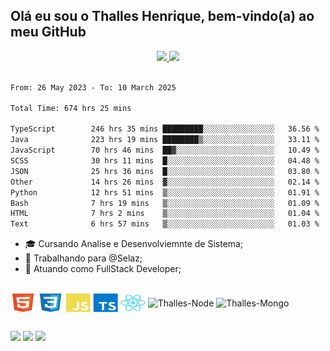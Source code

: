 ## Olá eu sou o Thalles Henrique, bem-vindo(a) ao meu GitHub

<div align="center">
  <a href="https://github.com/Thalles-HsA">
  <img height="180em" src="https://github-readme-stats.vercel.app/api?username=Thalles-HsA&show_icons=true&theme=radical&include_all_commits=true&count_private=true"/>
  <img height="180em" src="https://github-readme-stats.vercel.app/api/top-langs/?username=Thalles-HsA&exclude_repo=github-readme-stats,Pong,Freeway-JS&langs_count=5&theme=radical"/>
</div><br>
  
  <!--START_SECTION:waka-->

```txt
From: 26 May 2023 - To: 10 March 2025

Total Time: 674 hrs 25 mins

TypeScript        246 hrs 35 mins █████████░░░░░░░░░░░░░░░░   36.56 %
Java              223 hrs 19 mins ████████▒░░░░░░░░░░░░░░░░   33.11 %
JavaScript        70 hrs 46 mins  ██▓░░░░░░░░░░░░░░░░░░░░░░   10.49 %
SCSS              30 hrs 11 mins  █░░░░░░░░░░░░░░░░░░░░░░░░   04.48 %
JSON              25 hrs 36 mins  █░░░░░░░░░░░░░░░░░░░░░░░░   03.80 %
Other             14 hrs 26 mins  ▓░░░░░░░░░░░░░░░░░░░░░░░░   02.14 %
Python            12 hrs 51 mins  ▒░░░░░░░░░░░░░░░░░░░░░░░░   01.91 %
Bash              7 hrs 19 mins   ▒░░░░░░░░░░░░░░░░░░░░░░░░   01.09 %
HTML              7 hrs 2 mins    ▒░░░░░░░░░░░░░░░░░░░░░░░░   01.04 %
Text              6 hrs 57 mins   ▒░░░░░░░░░░░░░░░░░░░░░░░░   01.03 %
```

<!--END_SECTION:waka-->

  - 🎓 Cursando Analise e Desenvolviemnte de Sistema;
  - 🌱 Trabalhando para @Selaz;
  - 🎯 Atuando como FullStack Developer;
 
<div style="display: inline_block"><br>
  <img align="center" alt="Thalles-HTML" height="30" width="40" src="https://raw.githubusercontent.com/devicons/devicon/master/icons/html5/html5-original.svg">
  <img align="center" alt="Thalles-CSS" height="30" width="40" src="https://raw.githubusercontent.com/devicons/devicon/master/icons/css3/css3-original.svg">
  <img align="center" alt="Thalles-Js" height="30" width="40" src="https://raw.githubusercontent.com/devicons/devicon/master/icons/javascript/javascript-plain.svg">
  <img align="center" alt="Thalles-Ts" height="30" width="40" src="https://raw.githubusercontent.com/devicons/devicon/master/icons/typescript/typescript-plain.svg">
  <img align="center" alt="Thalles-React" height="30" width="40" src="https://raw.githubusercontent.com/devicons/devicon/master/icons/react/react-original.svg">
  <img align="center" alt="Thalles-Node" height="30" width="40" src="https://cdn.jsdelivr.net/gh/devicons/devicon/icons/nodejs/nodejs-original.svg" />
  <img align="center" alt="Thalles-Mongo" height="30" width="40" src="https://cdn.jsdelivr.net/gh/devicons/devicon/icons/mongodb/mongodb-original.svg" />
  
</div>

 ##
  
<div>
  <a href="https://www.linkedin.com/in/thalles-hsa" target="_blank"><img src="https://img.shields.io/badge/-LinkedIn-%230077B5?style=for-the-badge&logo=linkedin&logoColor=white" target="_blank"></a> 
  <a href="https://instagram.com/thalleshsa" target="_blank"><img src="https://img.shields.io/badge/-Instagram-%23E4405F?style=for-the-badge&logo=instagram&logoColor=white" target="_blank"></a>
  <a href = "mailto:thsa.henrique@gmail.com"><img src="https://img.shields.io/badge/-Gmail-%23333?style=for-the-badge&logo=gmail&logoColor=white" target="_blank"></a>
   
</div>
